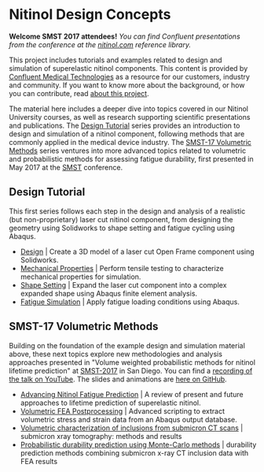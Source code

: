 Nitinol Design Concepts
================================

**Welcome SMST 2017 attendees!** _You can find Confluent presentations from the conference at the [nitinol.com](http://nitinol.com) reference library._

This project includes tutorials and examples related to design and simulation of superelastic nitinol components. This content is provided by [Confluent Medical Technologies](http://confluentmedical.com) as a resource for our customers, industry and community. If you want to know more about the background, or how you can contribute, read [about this project](about.md).

The material here includes a deeper dive into topics covered in our Nitinol University courses, as well as research supporting scientific presentations and publications. The [Design Tutorial](#design-tutorial) series provides an introduction to design and simulation of a nitinol component, following methods that are commonly applied in the medical device industry. The [SMST-17 Volumetric Methods](#smst-17-volumetric-methods) series ventures into more advanced topics related to volumetric and probabilistic methods for assessing fatigue durability, first presented in May 2017 at the [SMST](http://www.asminternational.org/web/smst2017) conference. 

## Design Tutorial

This first series follows each step in the design and analysis of a realistic (but non-proprietary) laser cut nitinol component, from designing the geometry using Solidworks to shape setting and fatigue cycling using Abaqus.

* [Design](105-open-frame-design) \| Create a 3D model of a laser cut Open Frame component using Solidworks.
* [Mechanical Properties](110-material-characterization) \| Perform tensile testing to characterize mechanical properties for simulation.
* [Shape Setting](115-open-frame-shape-set) \| Expand the laser cut component into a complex expanded shape using Abaqus finite element analysis.
* [Fatigue Simulation](120-open-frame-fatigue) \| Apply fatigue loading conditions using Abaqus.

## SMST-17 Volumetric Methods

Building on the foundation of the example design and simulation material above, these next topics explore new methodologies and analysis approaches presented in "Volume weighted probabilistic methods for nitinol lifetime prediction" at [SMST-2017](http://www.asminternational.org/web/smst2017) in San Diego. You can find a [recording of the talk on YouTube](https://youtu.be/fGN6rWQzPnY). The slides and animations are [here on GitHub](https://github.com/confluentmedical/nitinol-design-concepts/tree/master/smst17).

* [Advancing Nitinol Fatigue Prediction](205-advancing-fatigue-prediction) \| A review of present and future approaches to lifetime prediction of superelastic nitinol.
* [Volumetric FEA Postprocessing](125-volumetric-analysis) \| Advanced scripting to extract volumetric stress and strain data from an Abaqus output database.
* [Volumetric characterization of inclusions from submicron CT scans](210-xct-methods) \| submicron xray tomography: methods and results
* [Probabilistic durability prediction using Monte-Carlo methods](215-monte-carlo) \| durability prediction methods combining submicron x-ray CT inclusion data with FEA results

